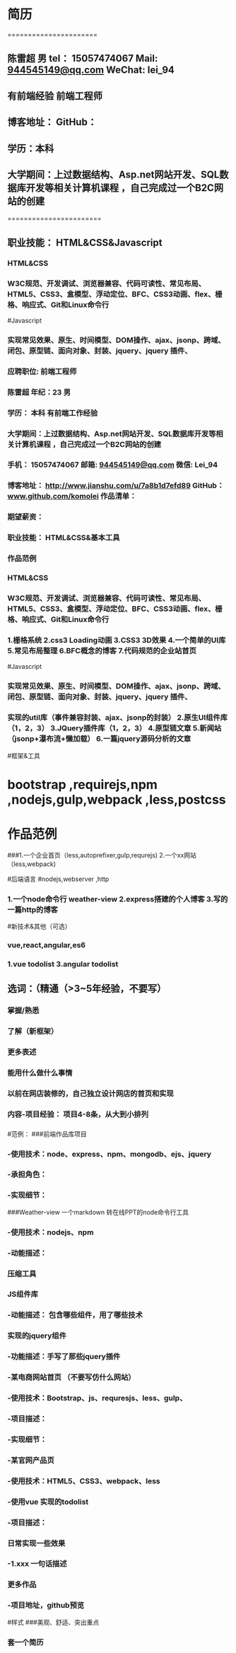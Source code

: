 # 简历
======================
## 陈雷超  男  tel： 15057474067  Mail: 944545149@qq.com  WeChat: lei_94
## 有前端经验  前端工程师 
## 博客地址：              GitHub：
## 学历：本科  
## 大学期间：上过数据结构、Asp.net网站开发、SQL数据库开发等相关计算机课程 ，自己完成过一个B2C网站的创建
=======================
## 职业技能： HTML&CSS&Javascript 
### HTML&CSS 
### W3C规范、开发调试、浏览器兼容、代码可读性、常见布局、HTML5、CSS3、盒模型、浮动定位、BFC、CSS3动画、flex、栅格、响应式、Git和Linux命令行
#Javascript 
### 实现常见效果、原生、时间模型、DOM操作、ajax、jsonp、跨域、闭包、原型链、面向对象、封装、jquery、jquery 插件、

### 应聘职位: 前端工程师
### 陈雷超 年纪：23 男
### 学历： 本科  有前端工作经验
### 大学期间：上过数据结构、Asp.net网站开发、SQL数据库开发等相关计算机课程 ，自己完成过一个B2C网站的创建
### 手机： 15057474067 邮箱: 944545149@qq.com  微信: Lei_94
### 博客地址：  http://www.jianshu.com/u/7a8b1d7efd89            GitHub：www.github.com/komolei         作品清单： 
### 期望薪资： 
### 职业技能： HTML&CSS&基本工具
### 
### 作品范例
### HTML&CSS 
### W3C规范、开发调试、浏览器兼容、代码可读性、常见布局、HTML5、CSS3、盒模型、浮动定位、BFC、CSS3动画、flex、栅格、响应式、Git和Linux命令行
### 1.栅格系统 2.css3 Loading动画 3.CSS3 3D效果 4.一个简单的UI库 5.常见布局整理 6.BFC概念的博客 7.代码规范的企业站首页
#Javascript 
### 实现常见效果、原生、时间模型、DOM操作、ajax、jsonp、跨域、闭包、原型链、面向对象、封装、jquery、jquery 插件、
### 实现的util库（事件兼容封装、ajax、jsonp的封装） 2.原生UI组件库（1，2，3） 3.JQuery插件库（1，2，3） 4.原型链文章 5.新闻站（jsonp+瀑布流+懒加载） 6.一篇jquery源码分析的文章

#框架&工具
# bootstrap ,requirejs,npm ,nodejs,gulp,webpack ,less,postcss
# 作品范例
###1.一个企业首页（less,autoprefixer,gulp,requrejs) 2.一个xx网站（less,webpack)

#后端语言
#nodejs,webserver ,http
### 1.一个node命令行 weather-view 2.express搭建的个人博客 3.写的一篇http的博客 

#新技术&其他（可选） 
### vue,react,angular,es6 
### 1.vue todolist 3.angular todolist 

## 选词：（精通（>3~5年经验，不要写）
### 掌握/熟悉
### 了解（新框架）
### 更多表述 
### 能用什么做什么事情

### 以前在网店装修的，自己独立设计网店的首页和实现 
### 内容-项目经验： 项目4-8条，从大到小排列
### 
#范例：
###前端作品库项目
### -使用技术：node、express、npm、mongodb、ejs、jquery
### -承担角色：
### -实现细节：
###Weather-view 一个markdown 转在线PPT的node命令行工具
### -使用技术：nodejs、npm
### -动能描述： 

### 压缩工具
### JS组件库 
### -动能描述： 包含哪些组件，用了哪些技术
### 实现的jquery组件
### -功能描述：手写了那些jquery插件

### -某电商网站首页 （不要写仿什么网站）
### -使用技术：Bootstrap、js、requresjs、less、gulp、
### -项目描述： 
### -实现细节：

### -某官网产品页
### -使用技术：HTML5、CSS3、webpack、less

### -使用vue 实现的todolist
### -项目描述：

### 日常实现一些效果
### -1.xxx 一句话描述
### 更多作品
### -项目地址，github预览

#样式
###美观、舒适、突出重点
### 套一个简历